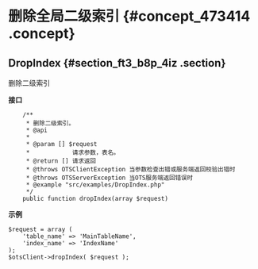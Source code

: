 # 删除全局二级索引 {#concept_473414 .concept}

## DropIndex {#section_ft3_b8p_4iz .section}

删除二级索引

 **接口** 

``` {#codeblock_mkz_dq4_ywj}
    /**
     * 删除二级索引。
     * @api
     *
     * @param [] $request
     *            请求参数，表名。
     * @return [] 请求返回
     * @throws OTSClientException 当参数检查出错或服务端返回校验出错时
     * @throws OTSServerException 当OTS服务端返回错误时
     * @example "src/examples/DropIndex.php"
     */
    public function dropIndex(array $request)
```

 **示例** 

``` {#codeblock_pce_n77_lgs}
$request = array (
    'table_name' => 'MainTableName',
    'index_name' => 'IndexName'
);
$otsClient->dropIndex( $request );
```

